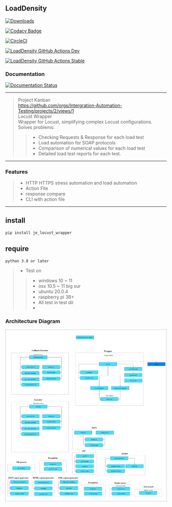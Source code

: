 ## LoadDensity
[![Downloads](https://static.pepy.tech/badge/je-load-density)](https://pepy.tech/project/je-load-density)

[![Codacy Badge](https://app.codacy.com/project/badge/Grade/b3f05488c16a44959cbf0ec28d4c977c)](https://www.codacy.com/gh/JE-Chen/LoadDensity/dashboard?utm_source=github.com&amp;utm_medium=referral&amp;utm_content=JE-Chen/LoadDensity&amp;utm_campaign=Badge_Grade)

[![CircleCI](https://dl.circleci.com/status-badge/img/gh/Intergration-Automation-Testing/LoadDensity/tree/main.svg?style=svg)](https://dl.circleci.com/status-badge/redirect/gh/Intergration-Automation-Testing/LoadDensity/tree/main)

[![LoadDensity GitHub Actions Dev](https://github.com/JE-Chen/LoadDensity/actions/workflows/load-density-github-actions_dev.yml/badge.svg)](https://github.com/JE-Chen/LoadDensity/actions/workflows/load-density-github-actions_dev.yml)

[![LoadDensity GitHub Actions Stable](https://github.com/JE-Chen/LoadDensity/actions/workflows/load-density-github-actions_stable.yml/badge.svg)](https://github.com/JE-Chen/LoadDensity/actions/workflows/load-density-github-actions_stable.yml)

### Documentation

[![Documentation Status](https://readthedocs.org/projects/loaddensity/badge/?version=latest)](https://loaddensity.readthedocs.io/en/latest/?badge=latest)


---
> Project Kanban \
> https://github.com/orgs/Intergration-Automation-Testing/projects/2/views/1 \
> Locust Wrapper \
> Wrapper for Locust, simplifying complex Locust configurations. \
> Solves problems:
>> * Checking Requests & Response for each load test
>> * Load automation for SOAP protocols
>> * Comparison of numerical values for each load test
>> * Detailed load test reports for each test.
---
### Features

>* HTTP HTTPS stress automation and load automation
>* Action FIle
>* response compare
>* CLI with action file

---

## install

```
pip install je_locust_wrapper
```

## require

```
python 3.8 or later  
```

>* Test on
>>    * windows 10 ~ 11
>>    * osx 10.5 ~ 11 big sur
>>    * ubuntu 20.0.4
>>    * raspberry pi 3B+
>>    * All test in test dir
>>    * 
### Architecture Diagram
![Architecture Diagram](architecture_diagram/LoadDnesity_Archirecture.drawio.png)